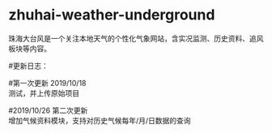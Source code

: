 # zhuhai-weather-underground
珠海大台风是一个关注本地天气的个性化气象网站，含实况监测、历史资料、追风板块等内容。

#更新日志：</br>

#第一次更新  2019/10/18</br>
测试，并上传原始项目</br>

#2019/10/26 第二次更新</br>
增加气候资料模块，支持对历史气候每年/月/日数据的查询</br>
